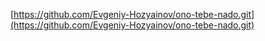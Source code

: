 [https://github.com/Evgeniy-Hozyainov/ono-tebe-nado.git](https://github.com/Evgeniy-Hozyainov/ono-tebe-nado.git)
